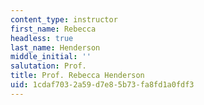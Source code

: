 ```yaml
---
content_type: instructor
first_name: Rebecca
headless: true
last_name: Henderson
middle_initial: ''
salutation: Prof.
title: Prof. Rebecca Henderson
uid: 1cdaf703-2a59-d7e8-5b73-fa8fd1a0fdf3
---
```

